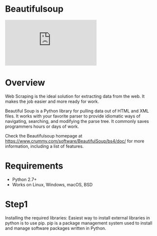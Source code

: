 
Beautifulsoup
=

![PyPI - Python Version](https://img.shields.io/pypi/pyversions/README.md?color=3776AB&logo=python&logoColor=3CB371)

Overview
=
Web Scraping is the ideal solution for extracting data from the web. 
It makes the job easier and more ready for work.

Beautiful Soup is a Python library for pulling data out of HTML and XML files. 
It works with your favorite parser to provide idiomatic ways of navigating, searching, and modifying the parse tree. 
It commonly saves programmers hours or days of work.

Check the Beautifulsoup homepage at https://www.crummy.com/software/BeautifulSoup/bs4/doc/ for more information, including a list of features.

Requirements
=
* Python 2.7+
* Works on Linux, Windows, macOS, BSD

Step1
=
Installing the required libraries:
Easiest way to install external libraries in python is to use pip. pip is a package management system used to install and manage software packages written in Python.









